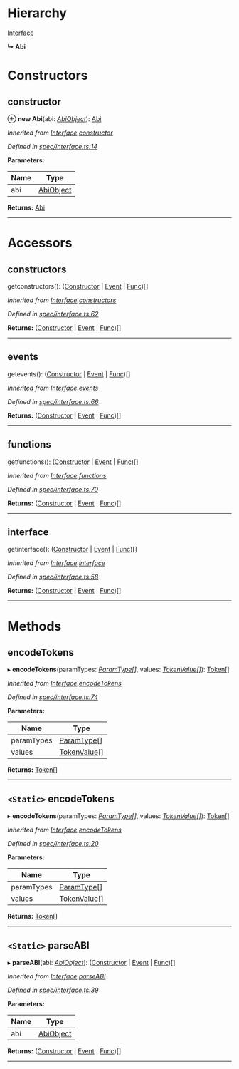

# Hierarchy

 [Interface](_spec_interface_.interface.md)

**↳ Abi**

# Constructors

<a id="constructor"></a>

##  constructor

⊕ **new Abi**(abi: *[AbiObject](../modules/_types_.md#abiobject)*): [Abi](_abi_.abi.md)

*Inherited from [Interface](_spec_interface_.interface.md).[constructor](_spec_interface_.interface.md#constructor)*

*Defined in [spec/interface.ts:14](https://github.com/paritytech/js-libs/blob/4f9b60d/packages/abi/src/spec/interface.ts#L14)*

**Parameters:**

| Name | Type |
| ------ | ------ |
| abi | [AbiObject](../modules/_types_.md#abiobject) |

**Returns:** [Abi](_abi_.abi.md)

___

# Accessors

<a id="constructors"></a>

##  constructors

getconstructors(): ([Constructor](_spec_constructor_.constructor.md) | [Event](_spec_event_event_.event.md) | [Func](_spec_function_.func.md))[]

*Inherited from [Interface](_spec_interface_.interface.md).[constructors](_spec_interface_.interface.md#constructors)*

*Defined in [spec/interface.ts:62](https://github.com/paritytech/js-libs/blob/4f9b60d/packages/abi/src/spec/interface.ts#L62)*

**Returns:** ([Constructor](_spec_constructor_.constructor.md) | [Event](_spec_event_event_.event.md) | [Func](_spec_function_.func.md))[]

___
<a id="events"></a>

##  events

getevents(): ([Constructor](_spec_constructor_.constructor.md) | [Event](_spec_event_event_.event.md) | [Func](_spec_function_.func.md))[]

*Inherited from [Interface](_spec_interface_.interface.md).[events](_spec_interface_.interface.md#events)*

*Defined in [spec/interface.ts:66](https://github.com/paritytech/js-libs/blob/4f9b60d/packages/abi/src/spec/interface.ts#L66)*

**Returns:** ([Constructor](_spec_constructor_.constructor.md) | [Event](_spec_event_event_.event.md) | [Func](_spec_function_.func.md))[]

___
<a id="functions"></a>

##  functions

getfunctions(): ([Constructor](_spec_constructor_.constructor.md) | [Event](_spec_event_event_.event.md) | [Func](_spec_function_.func.md))[]

*Inherited from [Interface](_spec_interface_.interface.md).[functions](_spec_interface_.interface.md#functions)*

*Defined in [spec/interface.ts:70](https://github.com/paritytech/js-libs/blob/4f9b60d/packages/abi/src/spec/interface.ts#L70)*

**Returns:** ([Constructor](_spec_constructor_.constructor.md) | [Event](_spec_event_event_.event.md) | [Func](_spec_function_.func.md))[]

___
<a id="interface"></a>

##  interface

getinterface(): ([Constructor](_spec_constructor_.constructor.md) | [Event](_spec_event_event_.event.md) | [Func](_spec_function_.func.md))[]

*Inherited from [Interface](_spec_interface_.interface.md).[interface](_spec_interface_.interface.md#interface)*

*Defined in [spec/interface.ts:58](https://github.com/paritytech/js-libs/blob/4f9b60d/packages/abi/src/spec/interface.ts#L58)*

**Returns:** ([Constructor](_spec_constructor_.constructor.md) | [Event](_spec_event_event_.event.md) | [Func](_spec_function_.func.md))[]

___

# Methods

<a id="encodetokens"></a>

##  encodeTokens

▸ **encodeTokens**(paramTypes: *[ParamType](_spec_paramtype_paramtype_.paramtype.md)[]*, values: *[TokenValue](../modules/_types_.md#tokenvalue)[]*): [Token](_token_token_.token.md)[]

*Inherited from [Interface](_spec_interface_.interface.md).[encodeTokens](_spec_interface_.interface.md#encodetokens)*

*Defined in [spec/interface.ts:74](https://github.com/paritytech/js-libs/blob/4f9b60d/packages/abi/src/spec/interface.ts#L74)*

**Parameters:**

| Name | Type |
| ------ | ------ |
| paramTypes | [ParamType](_spec_paramtype_paramtype_.paramtype.md)[] |
| values | [TokenValue](../modules/_types_.md#tokenvalue)[] |

**Returns:** [Token](_token_token_.token.md)[]

___
<a id="encodetokens-1"></a>

## `<Static>` encodeTokens

▸ **encodeTokens**(paramTypes: *[ParamType](_spec_paramtype_paramtype_.paramtype.md)[]*, values: *[TokenValue](../modules/_types_.md#tokenvalue)[]*): [Token](_token_token_.token.md)[]

*Inherited from [Interface](_spec_interface_.interface.md).[encodeTokens](_spec_interface_.interface.md#encodetokens-1)*

*Defined in [spec/interface.ts:20](https://github.com/paritytech/js-libs/blob/4f9b60d/packages/abi/src/spec/interface.ts#L20)*

**Parameters:**

| Name | Type |
| ------ | ------ |
| paramTypes | [ParamType](_spec_paramtype_paramtype_.paramtype.md)[] |
| values | [TokenValue](../modules/_types_.md#tokenvalue)[] |

**Returns:** [Token](_token_token_.token.md)[]

___
<a id="parseabi"></a>

## `<Static>` parseABI

▸ **parseABI**(abi: *[AbiObject](../modules/_types_.md#abiobject)*): ([Constructor](_spec_constructor_.constructor.md) | [Event](_spec_event_event_.event.md) | [Func](_spec_function_.func.md))[]

*Inherited from [Interface](_spec_interface_.interface.md).[parseABI](_spec_interface_.interface.md#parseabi)*

*Defined in [spec/interface.ts:39](https://github.com/paritytech/js-libs/blob/4f9b60d/packages/abi/src/spec/interface.ts#L39)*

**Parameters:**

| Name | Type |
| ------ | ------ |
| abi | [AbiObject](../modules/_types_.md#abiobject) |

**Returns:** ([Constructor](_spec_constructor_.constructor.md) | [Event](_spec_event_event_.event.md) | [Func](_spec_function_.func.md))[]

___

